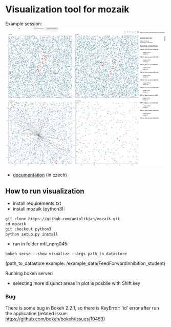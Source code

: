 # Visualization tool for mozaik

Example session:
![example](example.png)

- [documentation](dokumentace.pdf) (in czech)

## How to run visualization

- install requirements.txt
- install mozaik (python3):

```
git clone https://github.com/antolikjan/mozaik.git
cd mozaik
git checkout python3
python setup.py install
```

- run in folder mff_nprg045:
```
bokeh serve --show visualize --args path_to_datastore
```
(path_to_datastore example: /example_data/FeedForwardInhibition_student)

Running bokeh server:
- selecting more disjunct areas in plot is posblie with Shift key

### Bug

There is some bug in Bokeh 2.2.1, so there is KeyError: 'id' error after run the application (related issue: https://github.com/bokeh/bokeh/issues/10453)
